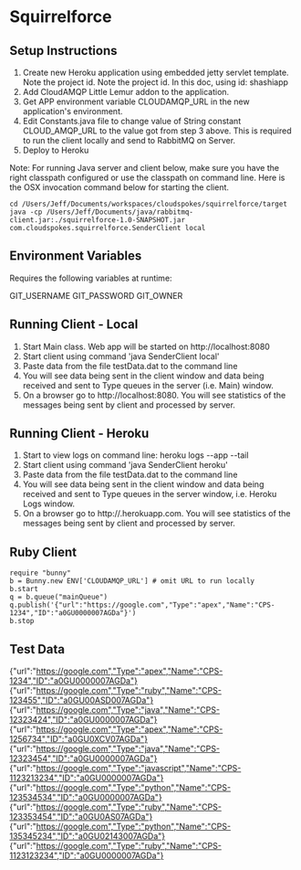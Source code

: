 # Squirrelforce

## Setup Instructions

1. Create new Heroku application using embedded jetty servlet template. Note the project id. 
Note the project id. In this doc, using id: shashiapp
2. Add CloudAMQP Little Lemur addon to the application. 
3. Get APP environment variable CLOUDAMQP_URL in the new application's environment. 
4. Edit Constants.java file to change value of String constant CLOUD_AMQP_URL to the value got from step 3 above. 
This is required to run the client locally and send to RabbitMQ on Server.
5. Deploy to Heroku 

Note: For running Java server and client below, make sure you have the right classpath configured 
or use the classpath on command line. Here is the OSX invocation command below for starting the client. 

	cd /Users/Jeff/Documents/workspaces/cloudspokes/squirrelforce/target
	java -cp /Users/Jeff/Documents/java/rabbitmq-client.jar:./squirrelforce-1.0-SNAPSHOT.jar com.cloudspokes.squirrelforce.SenderClient local

## Environment Variables

Requires the following variables at runtime:

GIT_USERNAME
GIT_PASSWORD
GIT_OWNER

## Running Client - Local

1. Start Main class. Web app will be started on http://localhost:8080
2. Start client using command 'java SenderClient local' 
3. Paste data from the file testData.dat to the command line
4. You will see data being sent in the client window and data being received and sent to Type queues in the server (i.e. Main) window.
5. On a browser go to http://localhost:8080. You will see statistics of the messages being sent by client and processed by server. 

## Running Client - Heroku

1. Start to view logs on command line: heroku logs --app <yourapp> --tail
2. Start client using command 'java SenderClient heroku'
3. Paste data from the file testData.dat to the command line
4. You will see data being sent in the client window and data being received and sent to Type queues in the server window, i.e. Heroku Logs window.
5. On a browser go to http://<yourapp>.herokuapp.com. You will see statistics of the messages being sent by client and processed by server. 

## Ruby Client

	require "bunny"
	b = Bunny.new ENV['CLOUDAMQP_URL'] # omit URL to run locally
	b.start
	q = b.queue("mainQueue")
	q.publish('{"url":"https://google.com","Type":"apex","Name":"CPS-1234","ID":"a0GU0000007AGDa"}')
	b.stop


## Test Data

{"url":"https://google.com","Type":"apex","Name":"CPS-1234","ID":"a0GU0000007AGDa"}
{"url":"https://google.com","Type":"ruby","Name":"CPS-123455","ID":"a0GU00ASD007AGDa"}
{"url":"https://google.com","Type":"java","Name":"CPS-12323424","ID":"a0GU0000007AGDa"}
{"url":"https://google.com","Type":"apex","Name":"CPS-1256734","ID":"a0GU0XCV07AGDa"}
{"url":"https://google.com","Type":"java","Name":"CPS-12323454","ID":"a0GU0000007AGDa"}
{"url":"https://google.com","Type":"javascript","Name":"CPS-1123213234","ID":"a0GU0000007AGDa"}
{"url":"https://google.com","Type":"python","Name":"CPS-123534534","ID":"a0GU0000007AGDa"}
{"url":"https://google.com","Type":"ruby","Name":"CPS-123353454","ID":"a0GU0AS07AGDa"}
{"url":"https://google.com","Type":"python","Name":"CPS-135345234","ID":"a0GU02143007AGDa"}
{"url":"https://google.com","Type":"ruby","Name":"CPS-1123123234","ID":"a0GU0000007AGDa"}
